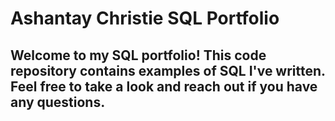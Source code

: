 # Ashantay Christie SQL Portfolio 
## Welcome to my SQL portfolio! This code repository contains examples of SQL I've written. Feel free to take a look and reach out if you have any questions.
